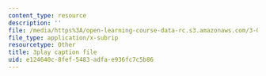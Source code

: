 ```yaml
---
content_type: resource
description: ''
file: /media/https%3A/open-learning-course-data-rc.s3.amazonaws.com/3-091sc-introduction-to-solid-state-chemistry-fall-2010/e124640c8fef5483adfae936fc7c5b86_K30HeE8fEq8.vtt
file_type: application/x-subrip
resourcetype: Other
title: 3play caption file
uid: e124640c-8fef-5483-adfa-e936fc7c5b86
---
```

